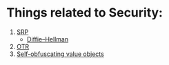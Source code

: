 # Things related to Security:
1. [SRP](http://srp.stanford.edu/)
   * [Diffie–Hellman](https://en.wikipedia.org/wiki/Diffie%E2%80%93Hellman_key_exchange)
2. [OTR](https://otr.cypherpunks.ca/)
3. [Self-obfuscating value objects](https://eric.mann.blog/self-obfuscating-value-objects/)
